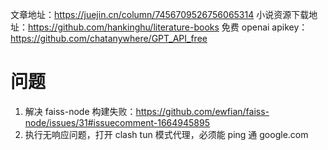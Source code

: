 文章地址：https://juejin.cn/column/7456709526756065314
小说资源下载地址：https://github.com/hankinghu/literature-books
免费 openai apikey：https://github.com/chatanywhere/GPT_API_free

# 问题

1. 解决 faiss-node 构建失败：https://github.com/ewfian/faiss-node/issues/31#issuecomment-1664945895
2. 执行无响应问题，打开 clash tun 模式代理，必须能 ping 通 google.com
